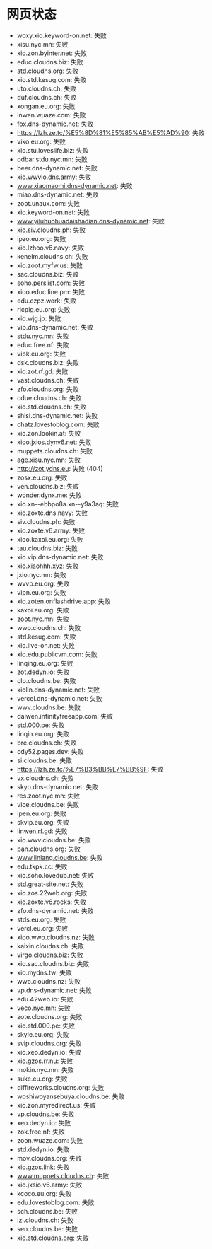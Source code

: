 # 网页状态
- woxy.xio.keyword-on.net: 失败
- xisu.nyc.mn: 失败
- xio.zon.byinter.net: 失败
- educ.cloudns.biz: 失败
- std.cloudns.org: 失败
- xio.std.kesug.com: 失败
- uto.cloudns.ch: 失败
- duf.cloudns.ch: 失败
- xongan.eu.org: 失败
- inwen.wuaze.com: 失败
- fox.dns-dynamic.net: 失败
- https://lzh.ze.tc/%E5%8D%81%E5%85%AB%E5%AD%90: 失败
- viko.eu.org: 失败
- xio.stu.loveslife.biz: 失败
- odbar.stdu.nyc.mn: 失败
- beer.dns-dynamic.net: 失败
- xio.wwvio.dns.army: 失败
- www.xiaomaomi.dns-dynamic.net: 失败
- miao.dns-dynamic.net: 失败
- zoot.unaux.com: 失败
- xio.keyword-on.net: 失败
- www.yiluhuohuadaishadian.dns-dynamic.net: 失败
- xio.siv.cloudns.ph: 失败
- ipzo.eu.org: 失败
- xio.lzhoo.v6.navy: 失败
- kenelm.cloudns.ch: 失败
- xio.zoot.myfw.us: 失败
- sac.cloudns.biz: 失败
- soho.perslist.com: 失败
- xioo.educ.line.pm: 失败
- edu.ezpz.work: 失败
- ricpig.eu.org: 失败
- xio.wjg.jp: 失败
- vip.dns-dynamic.net: 失败
- stdu.nyc.mn: 失败
- educ.free.nf: 失败
- vipk.eu.org: 失败
- dsk.cloudns.biz: 失败
- xio.zot.rf.gd: 失败
- vast.cloudns.ch: 失败
- zfo.cloudns.org: 失败
- cdue.cloudns.ch: 失败
- xio.std.cloudns.ch: 失败
- shisi.dns-dynamic.net: 失败
- chatz.lovestoblog.com: 失败
- xio.zon.lookin.at: 失败
- xioo.jxios.dynv6.net: 失败
- muppets.cloudns.ch: 失败
- age.xisu.nyc.mn: 失败
- http://zot.ydns.eu: 失败 (404)
- zosx.eu.org: 失败
- ven.cloudns.biz: 失败
- wonder.dynx.me: 失败
- xio.xn--ebbpo8a.xn--y9a3aq: 失败
- xio.zoxte.dns.navy: 失败
- siv.cloudns.ph: 失败
- xio.zoxte.v6.army: 失败
- xioo.kaxoi.eu.org: 失败
- tau.cloudns.biz: 失败
- xio.vip.dns-dynamic.net: 失败
- xio.xiaohhh.xyz: 失败
- jxio.nyc.mn: 失败
- wvvp.eu.org: 失败
- vipn.eu.org: 失败
- xio.zoten.onflashdrive.app: 失败
- kaxoi.eu.org: 失败
- zoot.nyc.mn: 失败
- wwo.cloudns.ch: 失败
- std.kesug.com: 失败
- xio.live-on.net: 失败
- xio.edu.publicvm.com: 失败
- linqing.eu.org: 失败
- zot.dedyn.io: 失败
- clo.cloudns.be: 失败
- xiolin.dns-dynamic.net: 失败
- vercel.dns-dynamic.net: 失败
- wwv.cloudns.be: 失败
- daiwen.infinityfreeapp.com: 失败
- std.000.pe: 失败
- linqin.eu.org: 失败
- bre.cloudns.ch: 失败
- cdy52.pages.dev: 失败
- si.cloudns.be: 失败
- https://lzh.ze.tc/%E7%B3%BB%E7%BB%9F: 失败
- vx.cloudns.ch: 失败
- skyo.dns-dynamic.net: 失败
- res.zoot.nyc.mn: 失败
- vice.cloudns.be: 失败
- ipen.eu.org: 失败
- skvip.eu.org: 失败
- linwen.rf.gd: 失败
- xio.wwv.cloudns.be: 失败
- pan.cloudns.org: 失败
- www.liniang.cloudns.be: 失败
- edu.tkpk.cc: 失败
- xio.soho.lovedub.net: 失败
- std.great-site.net: 失败
- xio.zos.22web.org: 失败
- xio.zoxte.v6.rocks: 失败
- zfo.dns-dynamic.net: 失败
- stds.eu.org: 失败
- vercl.eu.org: 失败
- xioo.wwo.cloudns.nz: 失败
- kaixin.cloudns.ch: 失败
- virgo.cloudns.biz: 失败
- xio.sac.cloudns.biz: 失败
- xio.mydns.tw: 失败
- wwo.cloudns.nz: 失败
- vp.dns-dynamic.net: 失败
- edu.42web.io: 失败
- veco.nyc.mn: 失败
- zote.cloudns.org: 失败
- xio.std.000.pe: 失败
- skyle.eu.org: 失败
- svip.cloudns.org: 失败
- xio.xeo.dedyn.io: 失败
- xio.gzos.rr.nu: 失败
- mokin.nyc.mn: 失败
- suke.eu.org: 失败
- diffireworks.cloudns.org: 失败
- woshiwoyansebuya.cloudns.be: 失败
- xio.zon.myredirect.us: 失败
- vp.cloudns.be: 失败
- xeo.dedyn.io: 失败
- zok.free.nf: 失败
- zoon.wuaze.com: 失败
- std.dedyn.io: 失败
- mov.cloudns.org: 失败
- xio.gzos.link: 失败
- www.muppets.cloudns.ch: 失败
- xio.jxsio.v6.army: 失败
- kcoco.eu.org: 失败
- edu.lovestoblog.com: 失败
- sch.cloudns.be: 失败
- lzi.cloudns.ch: 失败
- sen.cloudns.be: 失败
- xio.std.cloudns.org: 失败
